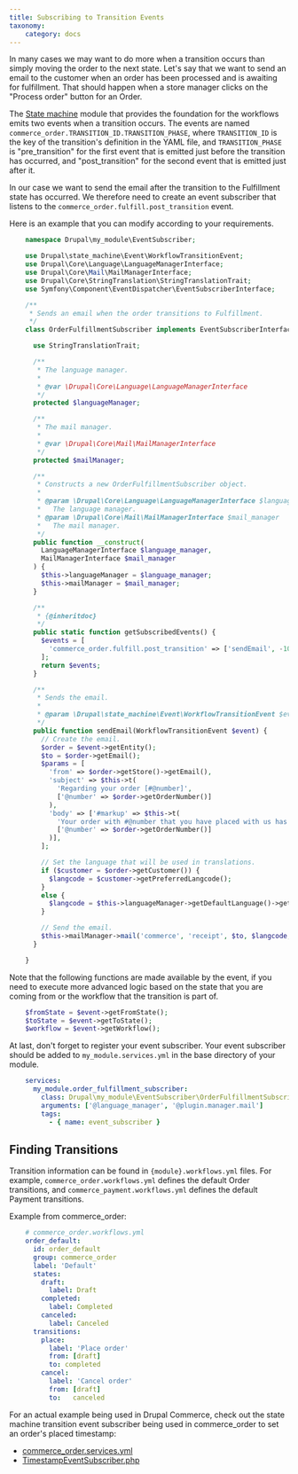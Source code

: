 ```yaml
---
title: Subscribing to Transition Events
taxonomy:
    category: docs
---
```


In many cases we may want to do more when a transition occurs than simply moving the order to the next state. Let's say that we want to send an email to the customer when an order has been processed and is awaiting for fulfillment. That should happen when a store manager clicks on the "Process order" button for an Order.

The [State machine](../../../core/libraries-and-dependencies/state-machine) module that provides the foundation for the workflows emits two events when a transition occurs. The events are named ``commerce_order.TRANSITION_ID.TRANSITION_PHASE``, where ``TRANSITION_ID`` is the key of the transition's definition in the YAML file, and ``TRANSITION_PHASE`` is "pre_transition" for the first event that is emitted just before the transition has occurred, and "post_transition" for the second event that is emitted just after it.

In our case we want to send the email after the transition to the Fulfillment state has occurred. We therefore need to create an event subscriber that listens to the ``commerce_order.fulfill.post_transition`` event.

Here is an example that you can modify according to your requirements.

```php
    namespace Drupal\my_module\EventSubscriber;

    use Drupal\state_machine\Event\WorkflowTransitionEvent;
    use Drupal\Core\Language\LanguageManagerInterface;
    use Drupal\Core\Mail\MailManagerInterface;
    use Drupal\Core\StringTranslation\StringTranslationTrait;
    use Symfony\Component\EventDispatcher\EventSubscriberInterface;

    /**
     * Sends an email when the order transitions to Fulfillment.
     */
    class OrderFulfillmentSubscriber implements EventSubscriberInterface {

      use StringTranslationTrait;

      /**
       * The language manager.
       *
       * @var \Drupal\Core\Language\LanguageManagerInterface
       */
      protected $languageManager;

      /**
       * The mail manager.
       *
       * @var \Drupal\Core\Mail\MailManagerInterface
       */
      protected $mailManager;

      /**
       * Constructs a new OrderFulfillmentSubscriber object.
       *
       * @param \Drupal\Core\Language\LanguageManagerInterface $language_manager
       *   The language manager.
       * @param \Drupal\Core\Mail\MailManagerInterface $mail_manager
       *   The mail manager.
       */
      public function __construct(
        LanguageManagerInterface $language_manager,
        MailManagerInterface $mail_manager
      ) {
        $this->languageManager = $language_manager;
        $this->mailManager = $mail_manager;
      }

      /**
       * {@inheritdoc}
       */
      public static function getSubscribedEvents() {
        $events = [
          'commerce_order.fulfill.post_transition' => ['sendEmail', -100],
        ];
        return $events;
      }

      /**
       * Sends the email.
       *
       * @param \Drupal\state_machine\Event\WorkflowTransitionEvent $event-       *   The transition event.
       */
      public function sendEmail(WorkflowTransitionEvent $event) {
        // Create the email.
        $order = $event->getEntity();
        $to = $order->getEmail();
        $params = [
          'from' => $order->getStore()->getEmail(),
          'subject' => $this->t(
            'Regarding your order [#@number]',
            ['@number' => $order->getOrderNumber()]
          ),
          'body' => ['#markup' => $this->t(
            'Your order with #@number that you have placed with us has been processed and is awaiting fulfillment.',
            ['@number' => $order->getOrderNumber()]
          )],
        ];

        // Set the language that will be used in translations.
        if ($customer = $order->getCustomer()) {
          $langcode = $customer->getPreferredLangcode();
        }
        else {
          $langcode = $this->languageManager->getDefaultLanguage()->getId();
        }

        // Send the email.
        $this->mailManager->mail('commerce', 'receipt', $to, $langcode, $params);
      }

    }
```

Note that the following functions are made available by the event, if you need to execute more advanced logic based on the state that you are coming from or the workflow that the transition is part of.

```php
    $fromState = $event->getFromState();
    $toState = $event->getToState();
    $workflow = $event->getWorkflow();
```

At last, don't forget to register your event subscriber. Your event subscriber should be added to `my_module.services.yml` in the base directory of your module.

```yaml
    services:
      my_module.order_fulfillment_subscriber:
        class: Drupal\my_module\EventSubscriber\OrderFulfillmentSubscriber
        arguments: ['@language_manager', '@plugin.manager.mail']
        tags:
          - { name: event_subscriber }
```

Finding Transitions
-------------------

Transition information can be found in `{module}.workflows.yml` files. For example, `commerce_order.workflows.yml` defines the default Order transitions, and `commerce_payment.workflows.yml` defines the default Payment transitions.

Example from commerce_order:

```yaml
    # commerce_order.workflows.yml
    order_default:
      id: order_default
      group: commerce_order
      label: 'Default'
      states:
        draft:
          label: Draft
        completed:
          label: Completed
        canceled:
          label: Canceled
      transitions:
        place:
          label: 'Place order'
          from: [draft]
          to: completed
        cancel:
          label: 'Cancel order'
          from: [draft]
          to:   canceled
```

For an actual example being used in Drupal Commerce, check out the state machine transition event subscriber being used in commerce_order to set an order's placed timestamp:
* [commerce_order.services.yml]
* [TimestampEventSubscriber.php]

[commerce_order.services.yml]: https://github.com/drupalcommerce/commerce/blob/080ca52fbb9ec73b9eeece5487a62d221e75ed04/modules/order/commerce_order.services.yml#L29
[TimestampEventSubscriber.php]: https://github.com/drupalcommerce/commerce/blob/080ca52fbb9ec73b9eeece5487a62d221e75ed04/modules/order/src/EventSubscriber/TimestampEventSubscriber.php

